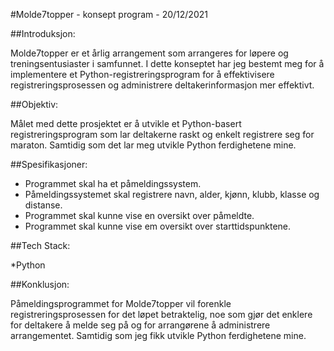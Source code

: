 #Molde7topper - konsept program - 20/12/2021 

 

##Introduksjon: 

Molde7topper er et årlig arrangement som arrangeres for løpere og treningsentusiaster i samfunnet. I dette konseptet har jeg bestemt meg for å implementere et Python-registreringsprogram for å effektivisere registreringsprosessen og administrere deltakerinformasjon mer effektivt. 

##Objektiv: 

Målet med dette prosjektet er å utvikle et Python-basert registreringsprogram som lar deltakerne raskt og enkelt registrere seg for maraton. Samtidig som det lar meg utvikle Python ferdighetene mine. 

##Spesifikasjoner: 

* Programmet skal ha et påmeldingssystem. 
* Påmeldingssystemet skal registrere navn, alder, kjønn, klubb, klasse og distanse. 
* Programmet skal kunne vise en oversikt over påmeldte. 
* Programmet skal kunne vise em oversikt over starttidspunktene. 
 

##Tech Stack: 

*Python 

##Konklusjon: 

Påmeldingsprogrammet for Molde7topper vil forenkle registreringsprosessen for det løpet betraktelig, noe som gjør det enklere for deltakere å melde seg på og for arrangørene å administrere arrangementet. Samtidig som jeg fikk utvikle Python ferdighetene mine. 

 
